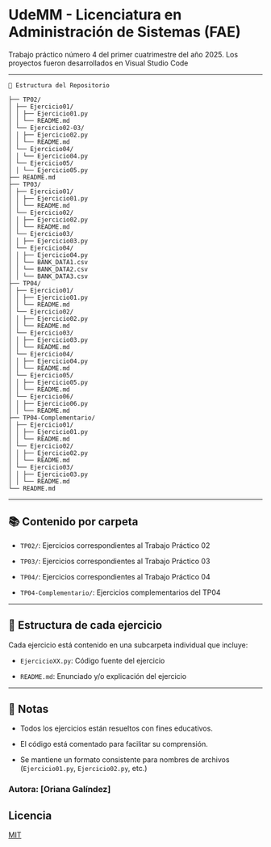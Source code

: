 # UdeMM - Licenciatura en Administración de Sistemas (FAE) 

Trabajo práctico número 4 del primer cuatrimestre del año 2025.
Los proyectos fueron desarrollados en Visual Studio Code

---

```
📁 Estructura del Repositorio

├── TP02/
│ ├── Ejercicio01/
│ │ ├── Ejercicio01.py
│ │ └── README.md
│ └── Ejercicio02-03/
│ │ ├── Ejercicio02.py
│ │ └── README.md
│ └── Ejercicio04/
│ │ └── Ejercicio04.py
│ └── Ejercicio05/
│ │ └── Ejercicio05.py
├── README.md
├── TP03/
│ ├── Ejercicio01/
│ │ ├── Ejercicio01.py
│ │ └── README.md
│ └── Ejercicio02/
│ │ ├── Ejercicio02.py
│ │ └── README.md
│ └── Ejercicio03/
│ │ ├── Ejercicio03.py
│ └── Ejercicio04/
│ │ ├── Ejercicio04.py
│ │ └── BANK_DATA1.csv
│ │ └── BANK_DATA2.csv
│ │ └── BANK_DATA3.csv
├── TP04/
│ ├── Ejercicio01/
│ │ ├── Ejercicio01.py
│ │ └── README.md
│ └── Ejercicio02/
│ │ ├── Ejercicio02.py
│ │ └── README.md
│ └── Ejercicio03/
│ │ ├── Ejercicio03.py
│ │ └── README.md
│ └── Ejercicio04/
│ │ ├── Ejercicio04.py
│ │ └── README.md
│ └── Ejercicio05/
│ │ ├── Ejercicio05.py
│ │ └── README.md
│ └── Ejercicio06/
│ │ ├── Ejercicio06.py
│ │ └── README.md
├── TP04-Complementario/
│ ├── Ejercicio01/
│ │ ├── Ejercicio01.py
│ │ └── README.md
│ └── Ejercicio02/
│ │ ├── Ejercicio02.py
│ │ └── README.md
│ └── Ejercicio03/
│ │ ├── Ejercicio03.py
│ │ └── README.md
└── README.md
```

---

## 📚 Contenido por carpeta
* `TP02/`: Ejercicios correspondientes al Trabajo Práctico 02

* `TP03/`: Ejercicios correspondientes al Trabajo Práctico 03

* `TP04/`: Ejercicios correspondientes al Trabajo Práctico 04

* `TP04-Complementario/`: Ejercicios complementarios del TP04

---

## 🧱 Estructura de cada ejercicio

Cada ejercicio está contenido en una subcarpeta individual que incluye:

* `EjercicioXX.py`: Código fuente del ejercicio

* `README.md`: Enunciado y/o explicación del ejercicio

---

## 📌 Notas

* Todos los ejercicios están resueltos con fines educativos.

* El código está comentado para facilitar su comprensión.

* Se mantiene un formato consistente para nombres de archivos (`Ejercicio01.py`, `Ejercicio02.py`, etc.)

### Autora: [Oriana Galíndez]


## Licencia

[MIT](https://choosealicense.com/licenses/mit/)